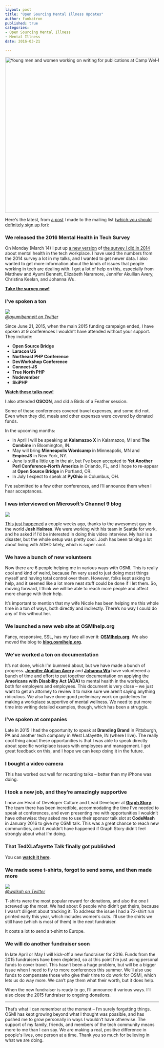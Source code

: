 ```yaml
---
layout: post
title: "Open Sourcing Mental Illness Updates"
author: funkatron
published: true
categories:
- Open Sourcing Mental Illness
- Mental Illness
date: 2016-03-21

---
```


<a href="https://www.flickr.com/photos/center_for_jewish_history/7680417306/in/photolist-cGG9u3-5q8yY6-ouN8Do-of2jnh-hXyXTK-4i7hXF-p1qZgu-oeZn79-buZxFK-arGNjY-6tGjJZ-87G2B1-d9ZF96-out3wm-5RWLSc-hZFP7n-9T7VtA-mLssvp-9T579Z-otF3Ck-g6Usdm-bJeRQg-ouoPm7-qgpGRC-x4hADY-dWmjGF-otLajr-owbRUs-owdYrS-w9EzBD-buZxMn-gRHVsm-odthdE-oyc152-gRJEkn-owubZL-otTnjK-4UbgBr-xemPUN-ow9CF6-oeXmjv-cP8jPC-85DUyZ-orUx1d-E6MLX5-ouwDR1-otK3V9-orYEgs-ouu2j9-octTmj" title="Young men and women working on writing for publications at Camp Wel-Met, 1948"><img src="https://farm9.staticflickr.com/8156/7680417306_fefed9594f_z.jpg" width="640" height="510" alt="Young men and women working on writing for publications at Camp Wel-Met, 1948"></a>

Here's the latest, from [a post](http://us10.campaign-archive2.com/?u=a26d1ce652ced40c2e73fd2e7&id=dd88cc91c5) I made to the mailing list ([which you should definitely sign up for](http://eepurl.com/blV7_n)):

### We released the 2016 Mental Health in Tech Survey

On Monday (March 14) I put up [a new version](http://j.mp/osmisurvey2016) of [the survey I did in 2014](https://funkatron.com/posts/the-mental-health-in-tech-survey.html) about mental health in the tech workplace. I have used the numbers from the 2014 survey a lot in my talks, and I wanted to get newer data. I also wanted to get more information about the kinds of issues that people working in tech are dealing with. I got a lot of help on this, especially from Matthew and Ayumi Bennett, Elizabeth Naramore, Jennifer Akullian Avery, Christina Keelan, and Johanna Wu.

**[Take the survey now!](http://j.mp/osmisurvey2016)**  

### I’ve spoken a ton

[![](https://gallery.mailchimp.com/a26d1ce652ced40c2e73fd2e7/images/fe3407dd-352a-4252-8458-121f092d21b9.jpg)  
_@ayumibennett on Twitter_](https://twitter.com/ayumibennett/status/665673918649208832)

Since June 21, 2015, when the main 2015 funding campaign ended, I have spoken at 9 conferences I wouldn’t have attended without your support. They include:

*   **Open Source Bridge**
*   **Laracon US**
*   **Northeast PHP Conference**
*   **DevWorkshop Conference**
*   **Connect-JS**
*   **True North PHP**
*   **Nodevember**
*   **SkiPHP**

**[Watch these talks now!](https://osmihelp.org)**  

I also attended **OSCON**, and did a Birds of a Feather session.

Some of these conferences covered travel expenses, and some did not. Even when they did, meals and other expenses were covered by donated funds.

In the upcoming months:

*   In April I will be speaking at **Kalamazoo X** in Kalamazoo, MI and **The Combine** in Bloomington, IN.
*   May will bring **Minneapolis Wordcamp** in Minneapolis, MN and **EmpireJS** in New York, NY.
*   June is still a little up in the air, but I’ve been accepted to **Yet Another Perl Conference-North America** in Orlando, FL, and I hope to re-appear at **Open Source Bridge** in Portland, OR.
*   In July I expect to speak at **PyOhio** in Columbus, OH.

I’ve submitted to a few other conferences, and I’ll announce them when I hear acceptances.  

### I was interviewed on Microsoft’s Channel 9 blog

[![](https://gallery.mailchimp.com/a26d1ce652ced40c2e73fd2e7/images/01fbce8b-2b30-4c60-8d5e-c45d388f1ae7.png)](https://channel9.msdn.com/Shows/Code+To+Live/Open-Sourcing-Mental-Health)

[This just happened](https://channel9.msdn.com/Shows/Code+To+Live/Open-Sourcing-Mental-Health) a couple weeks ago, thanks to the awesomest guy in the world **Josh Holmes**. We were working with his team in Seattle for work, and he asked if I’d be interested in doing this video interview. My hair is a disaster, but the whole setup was pretty cool. Josh has been talking a lot about living with ADHD lately, which is super cool.  

### We have a bunch of new volunteers

Now there are 6 people helping me in various ways with OSMI. This is really cool and kind of weird, because I’m very used to just doing most things myself and having total control over them. However, folks kept asking to help, and it seemed like a lot more neat stuff could be done if I let them. So, moving forward, I think we will be able to reach more people and affect more change with their help.

It’s important to mention that my wife Nicole has been helping me this whole time in a ton of ways, both directly and indirectly. There’s no way I could do any of this without her.  

### We launched a new web site at OSMIhelp.org

Fancy, responsive, SSL, has my face all over it: **[OSMIhelp.org](https://osmihelp.org)**. We also moved the blog to **[blog.osmihelp.org](http://blog.osmihelp.org)**.  

### We’ve worked a ton on documentation

It’s not done, which I’m bummed about, but we have made a bunch of progress. **[Jennifer Akullian Avery](https://www.linkedin.com/in/jenniferakullian)** and **[Johanna Wu](https://www.linkedin.com/in/johanna-merritt-wu-6645683)** have volunteered a bunch of time and effort to put together documentation on applying the **Americans with Disability Act (ADA)** to mental health in the workplace, both for employers and employees. This document is very close – we just want to get an attorney to review it to make sure we aren’t saying anything ridiculous. We also have done good preliminary work on guidelines for making a workplace supportive of mental wellness. We need to put more time into writing detailed examples, though, which has been a struggle.  

### I’ve spoken at companies

Late in 2015 I had the opportunity to speak at **Branding Brand** in Pittsburgh, PA and another tech company in West Lafayette, IN (where I live). The really cool thing about these opportunities is that I was able to speak directly about specific workplace issues with employees and management. I got great feedback on this, and I hope we can keep doing it in the future.  

### I bought a video camera

This has worked out well for recording talks – better than my iPhone was doing.  

### I took a new job, and they’re amazingly supportive

I now am Head of Developer Culture and Lead Developer at **[Graph Story](https://graphstory.com)**. The team there has been incredible, accommodating the time I’ve needed to speak at conferences, and even presenting me with opportunities I wouldn’t have otherwise: they asked me to use their sponsor talk slot at **CodeMash** in January 2016 to give my OSMI talk. This was a great chance to reach new communities, and it wouldn’t have happened if Graph Story didn’t feel strongly about what I’m doing.  

### That TedXLafayette Talk finally got published

You can **[watch it here](https://www.youtube.com/watch?v=i4OLU8mhR6Q)**.  

### We made some t-shirts, forgot to send some, and then made more

[![](https://gallery.mailchimp.com/a26d1ce652ced40c2e73fd2e7/images/ff15e870-30b4-4aad-9730-e2563c78e8c0.jpg)  
_@walkah on Twitter_](https://twitter.com/walkah/status/643835254780895232)

T-shirts were the most popular reward for donations, and also the one I screwed up the most. We had about 6 people who didn’t get theirs, because I wasn’t diligent about tracking it. To address the issue I had a 72-shirt run printed early this year, which includes women’s cuts. I’ll use the shirts we still have (which is most of them) in the next fundraiser.

It costs a lot to send a t-shirt to Europe.  

### We will do another fundraiser soon

In late April or May I will kick-off a new fundraiser for 2016. Funds from the 2015 fundraisers have been depleted, so at this point I’m just using personal funds to cover travel. This hasn’t been a huge problem, but will be a bigger issue when I need to fly to more conferences this summer. We’ll also use funds to compensate those who give their time to do work for OSMI, which lets us do way more. We can’t pay them what their worth, but it does help.

When the new fundraiser is ready to go, I’ll announce it various ways. I’ll also close the 2015 fundraiser to ongoing donations.

* * *

That’s what I can remember at the moment – I’m surely forgetting things. OSMI has kept growing beyond what I thought was possible, and has pushed me to grow personally in ways I wouldn’t have otherwise. The support of my family, friends, and members of the tech community means more to me than I can say. We are making a real, positive difference in people's lives, one person at a time. Thank you so much for believing in what we are doing.  
